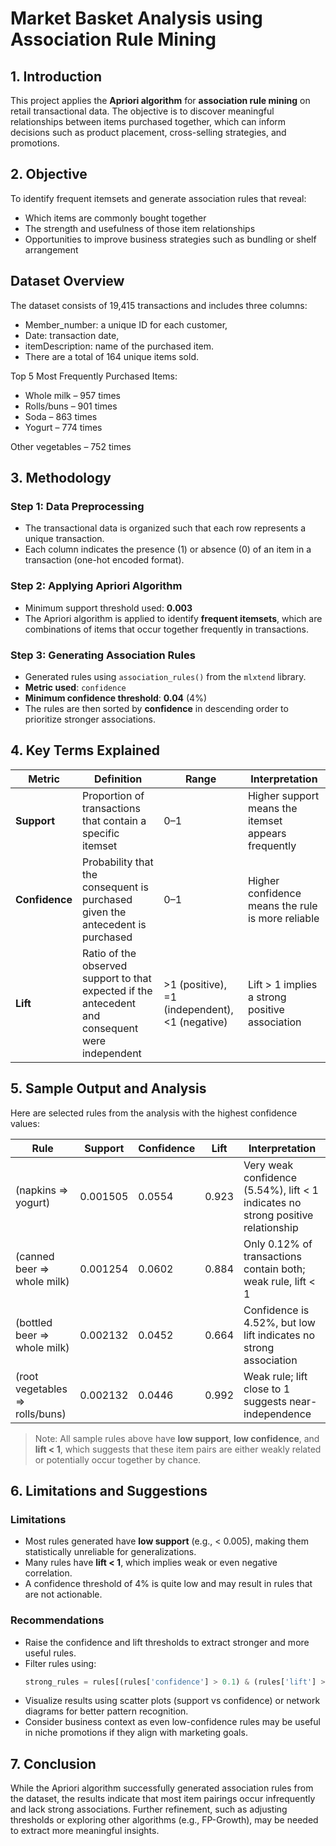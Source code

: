 # Market Basket Analysis using Association Rule Mining

## 1. Introduction
This project applies the **Apriori algorithm** for **association rule mining** on retail transactional data. The objective is to discover meaningful relationships between items purchased together, which can inform decisions such as product placement, cross-selling strategies, and promotions.

## 2. Objective
To identify frequent itemsets and generate association rules that reveal:
- Which items are commonly bought together
- The strength and usefulness of those item relationships
- Opportunities to improve business strategies such as bundling or shelf arrangement

## Dataset Overview
The dataset consists of 19,415 transactions and includes three columns:
- Member_number: a unique ID for each customer,
- Date: transaction date,
- itemDescription: name of the purchased item.
- There are a total of 164 unique items sold.

Top 5 Most Frequently Purchased Items:
- Whole milk – 957 times
- Rolls/buns – 901 times
- Soda – 863 times
- Yogurt – 774 times

Other vegetables – 752 times

## 3. Methodology

### Step 1: Data Preprocessing
- The transactional data is organized such that each row represents a unique transaction.
- Each column indicates the presence (1) or absence (0) of an item in a transaction (one-hot encoded format).

### Step 2: Applying Apriori Algorithm
- Minimum support threshold used: **0.003**
- The Apriori algorithm is applied to identify **frequent itemsets**, which are combinations of items that occur together frequently in transactions.

### Step 3: Generating Association Rules
- Generated rules using `association_rules()` from the `mlxtend` library.
- **Metric used**: `confidence`
- **Minimum confidence threshold**: **0.04** (4%)
- The rules are then sorted by **confidence** in descending order to prioritize stronger associations.

## 4. Key Terms Explained

| Metric        | Definition                                                                                       | Range     | Interpretation                                                                       |
|---------------|--------------------------------------------------------------------------------------------------|-----------|----------------------------------------------------------------------------------------|
| **Support**   | Proportion of transactions that contain a specific itemset                                       | 0–1       | Higher support means the itemset appears frequently                                  |
| **Confidence**| Probability that the consequent is purchased given the antecedent is purchased                   | 0–1       | Higher confidence means the rule is more reliable                                    |
| **Lift**      | Ratio of the observed support to that expected if the antecedent and consequent were independent | >1 (positive), =1 (independent), <1 (negative) | Lift > 1 implies a strong positive association |

## 5. Sample Output and Analysis

Here are selected rules from the analysis with the highest confidence values:

| Rule                          | Support   | Confidence | Lift  | Interpretation                                                                  |
|-------------------------------|-----------|------------|-------|----------------------------------------------------------------------------------|
| (napkins ⇒ yogurt)            | 0.001505  | 0.0554     | 0.923 | Very weak confidence (5.54%), lift < 1 indicates no strong positive relationship |
| (canned beer ⇒ whole milk)    | 0.001254  | 0.0602     | 0.884 | Only 0.12% of transactions contain both; weak rule, lift < 1                     |
| (bottled beer ⇒ whole milk)   | 0.002132  | 0.0452     | 0.664 | Confidence is 4.52%, but low lift indicates no strong association                |
| (root vegetables ⇒ rolls/buns)| 0.002132  | 0.0446     | 0.992 | Weak rule; lift close to 1 suggests near-independence                           |

> Note: All sample rules above have **low support**, **low confidence**, and **lift < 1**, which suggests that these item pairs are either weakly related or potentially occur together by chance.

## 6. Limitations and Suggestions

### Limitations
- Most rules generated have **low support** (e.g., < 0.005), making them statistically unreliable for generalizations.
- Many rules have **lift < 1**, which implies weak or even negative correlation.
- A confidence threshold of 4% is quite low and may result in rules that are not actionable.

### Recommendations
- Raise the confidence and lift thresholds to extract stronger and more useful rules.
- Filter rules using:
  ```python
  strong_rules = rules[(rules['confidence'] > 0.1) & (rules['lift'] > 1)]
- Visualize results using scatter plots (support vs confidence) or network diagrams for better pattern recognition.
- Consider business context as even low-confidence rules may be useful in niche promotions if they align with marketing goals.

## 7. Conclusion
While the Apriori algorithm successfully generated association rules from the dataset, the results indicate that most item pairings occur infrequently and lack strong associations. Further refinement, such as adjusting thresholds or exploring other algorithms (e.g., FP-Growth), may be needed to extract more meaningful insights.
